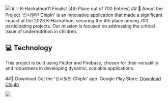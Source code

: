 <img src="https://capsule-render.vercel.app/api?type=waving&color=FEC85E&height=150&section=header" />
# 💡 K-Hackathon11 Finalist (4th Place out of 700 Entries)
## 🚀 About the Project
'십시일반 ChipIn' is an innovative application that made a significant impact at the 2023 K-Hackathon, securing the 4th place among 700 participating projects. Our mission is focused on addressing the critical issue of undernutrition in children.

## 💻 Technology
This project is built using Flutter and Firebase, chosen for their versatility and robustness in developing dynamic, scalable applications.

##📲 Download
Get the '십시일반 ChipIn' app. Google Play Store:
[Download ChipIn](https://play.google.com/store/apps/details?id=com.jinjeobeer.chipin)

<img src="https://capsule-render.vercel.app/api?type=waving&color=FEC85E&height=150&section=footer" />
